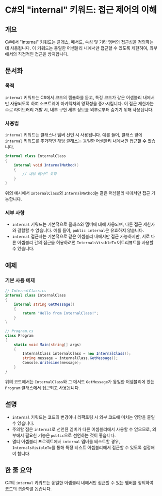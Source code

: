 <!--
Meta Description: # C#의 "internal" 키워드: 접근 제어의 이해 ## 개요 C#에서 "internal" 키워드는 클래스, 메서드, 속성 및 기타 멤버의 접근성을 정의하는 데 사용됩니다. 이 키워드는 동일한 어셈블리 내에서만 접근할 수 있도록 제한하여, 외부에서의 직접적인 접근...
Meta Keywords: internal, internalclass, 어셈블리, 키워드는, 내에서만
-->

# C#의 "internal" 키워드: 접근 제어의 이해

## 개요
C#에서 "internal" 키워드는 클래스, 메서드, 속성 및 기타 멤버의 접근성을 정의하는 데 사용됩니다. 이 키워드는 동일한 어셈블리 내에서만 접근할 수 있도록 제한하여, 외부에서의 직접적인 접근을 방지합니다.

## 문서화

### 목적
`internal` 키워드는 C#에서 코드의 캡슐화를 돕고, 특정 코드가 같은 어셈블리 내에서만 사용되도록 하여 소프트웨어 아키텍처의 명확성을 증가시킵니다. 이 접근 제한자는 주로 라이브러리 개발 시, 내부 구현 세부 정보를 외부로부터 숨기기 위해 사용됩니다.

### 사용법
`internal` 키워드는 클래스나 멤버 선언 시 사용됩니다. 예를 들어, 클래스 앞에 `internal` 키워드를 추가하면 해당 클래스는 동일한 어셈블리 내에서만 접근할 수 있습니다.

```csharp
internal class InternalClass
{
    internal void InternalMethod()
    {
        // 내부 메서드 로직
    }
}
```

위의 예시에서 `InternalClass`와 `InternalMethod`는 같은 어셈블리 내에서만 접근 가능합니다.

### 세부 사항
- `internal` 키워드는 기본적으로 클래스와 멤버에 대해 사용되며, 다른 접근 제한자와 결합할 수 없습니다. 예를 들어, `public internal`은 유효하지 않습니다.
- `internal` 접근자는 기본적으로 같은 어셈블리 내에서만 접근 가능하지만, 서로 다른 어셈블리 간의 접근을 허용하려면 `InternalsVisibleTo` 어트리뷰트를 사용할 수 있습니다.

## 예제

### 기본 사용 예제
```csharp
// InternalClass.cs
internal class InternalClass
{
    internal string GetMessage()
    {
        return "Hello from InternalClass!";
    }
}

// Program.cs
class Program
{
    static void Main(string[] args)
    {
        InternalClass internalClass = new InternalClass();
        string message = internalClass.GetMessage();
        Console.WriteLine(message);
    }
}
```

위의 코드에서는 `InternalClass`와 그 메서드 `GetMessage`가 동일한 어셈블리에 있는 `Program` 클래스에서 접근되고 사용됩니다.

## 설명
- `internal` 키워드는 코드의 변경이나 리팩토링 시 외부 코드에 미치는 영향을 줄일 수 있습니다.
- 주의할 점은 `internal`로 선언된 멤버가 다른 어셈블리에서 사용할 수 없으므로, 외부에서 필요한 기능은 `public`으로 선언하는 것이 좋습니다.
- 멀티 어셈블리 프로젝트에서 `internal` 멤버를 테스트할 경우, `InternalsVisibleTo`를 통해 특정 테스트 어셈블리에서 접근할 수 있도록 설정해야 합니다.

## 한 줄 요약
C#의 `internal` 키워드는 동일한 어셈블리 내에서만 접근할 수 있는 멤버를 정의하여 코드의 캡슐화를 돕습니다.